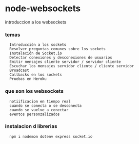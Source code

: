 # node-websockets
introduccion a los websockets


### temas 

```
  Introducción a los sockets
  Resolver preguntas comunes sobre los sockets
  Instalación de Socket.io
  Detectar conexiones y desconexiones de usuarios
  Emitir mensajes cliente servidor / servidor cliente
  Escuchar los mensajes servidor cliente / cliente servidor
  Broadcast
  Callbacks en los sockets
  Pruebas en Heroku
```

### que son los websockets

```
  notiificacion en tiempo real 
  cuando se conecta o se desconecta
  cuando se vuelve a conectar
  eventos personzalizados

```

### instalacion d librerias

```
  npm i nodemon dotenv express socket.io
```